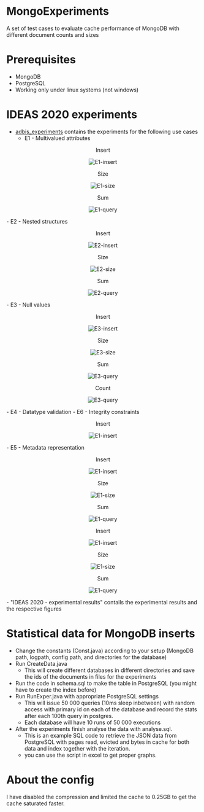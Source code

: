 # MongoExperiments

A set of test cases to evaluate cache performance of MongoDB with different document counts and sizes

# Prerequisites

  - MongoDB
  - PostgreSQL 
  - Working only under linux systems (not windows)
  
# IDEAS 2020 experiments
  - [adbis_experiments](./src/edu/upc/essi/mongo/adbis_experiments/)  contains the experiments for the following use cases
    - E1 - Multivalued attributes
 <p align="center">Insert</p>
<p align="center"><img src="./ADBIS 2020 - experimental results/pngs/e1-insert.png" alt="E1-insert" title="Insert"/></p>
 <p align="center">Size</p>
<p align="center"><img src="./ADBIS 2020 - experimental results/pngs/e1-size.png" alt="E1-size" title="Size"/></p>
 <p align="center">Sum</p>
<p align="center"><img src="./ADBIS 2020 - experimental results/pngs/e1-sum.png" alt="E1-query" title="Sum"/></p>
    - E2 - Nested structures
     <p align="center">Insert</p>
<p align="center"><img src="./ADBIS 2020 - experimental results/pngs/e2-insert.png" alt="E2-insert" title="Insert"/></p>
 <p align="center">Size</p>
<p align="center"><img src="./ADBIS 2020 - experimental results/pngs/e2-size.png" alt="E2-size" title="Size"/></p>
 <p align="center">Sum</p>
<p align="center"><img src="./ADBIS 2020 - experimental results/pngs/e2-sum.png" alt="E2-query" title="Sum"/></p>
    - E3 - Null values     <p align="center">Insert</p>
<p align="center"><img src="./ADBIS 2020 - experimental results/pngs/e3-insert.png" alt="E3-insert" title="Insert"/></p>
 <p align="center">Size</p>
<p align="center"><img src="./ADBIS 2020 - experimental results/pngs/e3-size.png" alt="E3-size" title="Size"/></p>
 <p align="center">Sum</p>
<p align="center"><img src="./ADBIS 2020 - experimental results/pngs/e3-sum.png" alt="E3-query" title="Sum"/></p>
<p align="center">Count</p>
<p align="center"><img src="./ADBIS 2020 - experimental results/pngs/e3-countnull.png" alt="E3-query" title="Count"/></p>
    - E4 - Datatype validation
    - E6 - Integrity constraints
    <p align="center">Insert</p>
<p align="center"><img src="./ADBIS 2020 - experimental results/pngs/e4-insert-all.png" alt="E1-insert" title="Insert "/></p>
    - E5 - Metadata representation
    <p align="center">Insert</p>
<p align="center"><img src="./ADBIS 2020 - experimental results/pngs/e5-insert.png" alt="E1-insert" title="Insert:changing number of attributes"/></p>
 <p align="center">Size</p>
<p align="center"><img src="./ADBIS 2020 - experimental results/pngs/e5-size.png" alt="E1-size" title="Size: changing number of attributes"/></p>
 <p align="center">Sum</p>
<p align="center"><img src="./ADBIS 2020 - experimental results/pngs/e5-sum.png" alt="E1-query" title="Sum: changing number of attributes"/></p>
    <p align="center">Insert</p>
<p align="center"><img src="./ADBIS 2020 - experimental results/pngs/e5-insert.png" alt="E1-insert" title="Insert: changing data-metadata ratio"/></p>
 <p align="center">Size</p>
<p align="center"><img src="./ADBIS 2020 - experimental results/pngs/e5-size.png" alt="E1-size" title="Size: changing data-metadata ratio"/></p>
 <p align="center">Sum</p>
<p align="center"><img src="./ADBIS 2020 - experimental results/pngs/e5-sum.png" alt="E1-query" title="Sum: changing data-metadata ratio"/></p>
  - "IDEAS 2020 - experimental results" contails the experimental results and the respective figures

# Statistical data for MongoDB inserts
 - Change the constants (Const.java) according to your setup (MongoDB path, logpath, config path, and directories for the database)
 - Run CreateData.java 
      * This will create different databases in different directories and save the ids of the documents in files for the experiments
- Run the code in schema.sql to make the table in PostgreSQL (you might have to create the index before)
- Run RunExper.java with appropriate PostgreSQL settings
  *  This will issue 50 000 queries (10ms sleep inbetween) with random access with primary id on each of the database and record the stats after each 100th query in postgres.
  *  Each database will have 10 runs of 50 000 executions
- After the experiments finish analyse the data with analyse.sql.
  *  This is an example SQL code to retrieve the JSON data from PostgreSQL with pages read, evicted and bytes in cache for both data and index together with the iteration.
  *  you can use the script in excel to get proper graphs.
              
# About the config

I have disabled the compression and limited the cache to 0.25GB to get the cache saturated faster.
